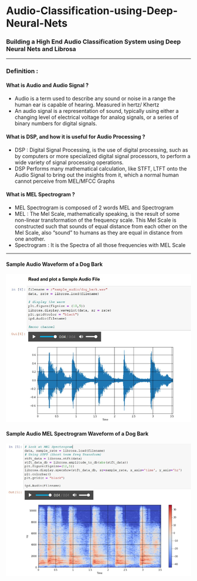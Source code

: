 # Audio-Classification-using-Deep-Neural-Nets
### Building a High End Audio Classification System using Deep Neural Nets and Librosa
- ---------------------------------------------------------------------------------------------------------------------------------------------------------------------------------------
### Definition : 
#### What is Audio and Audio Signal ?
- Audio is a term used to describe any sound or noise in a range the human ear is capable of hearing. Measured in hertz/ Khertz
- An audio signal is a representation of sound, typically using either a changing level of electrical voltage for analog signals, or a series of binary numbers for digital signals.

#### What is DSP, and how it is useful for Audio Processing ?
- DSP : Digital Signal Processing, is the use of digital processing, such as by computers or more specialized digital signal processors, to perform a wide variety of signal processing operations.
- DSP Performs many mathematical calculation, like STFT, LTFT onto the Audio Signal to bring out the insights from it, which a normal human cannot perceive from MEL/MFCC Graphs

#### What is MEL Spectrogram ?
- MEL Spectrogram is composed of 2 words MEL and Spectrogram
- MEL : The Mel Scale, mathematically speaking, is the result of some non-linear transformation of the frequency scale. This Mel Scale is constructed such that sounds of equal distance from each other on the Mel Scale, also “sound” to humans as they are equal in distance from one another.
- Spectrogram : It is the Spectra of all those frequencies with MEL Scale 
- ---------------------------------------------------------------------------------------------------------------------------------------------------------------------------------------

#### Sample Audio Waveform of a Dog Bark
![Sample Audio Waveform of a Dog Bark](sample_images/Wave_Image_sample.jpg)

#### Sample Audio MEL Spectrogram Waveform of a Dog Bark
![Sample Audio MEL Spectrogram Waveform of a Dog Bark](sample_images/Wave_Image_mel_sample.jpg)


